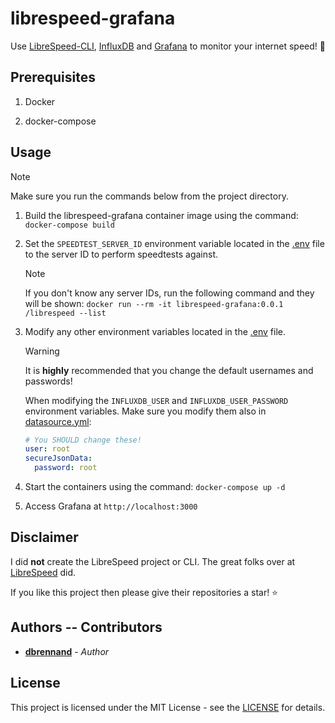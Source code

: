 # librespeed-grafana

Use [LibreSpeed-CLI](https://github.com/librespeed/speedtest-cli), [InfluxDB](https://www.influxdata.com/products/influxdb/) and [Grafana](https://grafana.com/) to monitor your internet speed! 🚀

## Prerequisites

1. Docker

2. docker-compose

## Usage

> [!NOTE]
> Make sure you run the commands below from the project directory.

1. Build the librespeed-grafana container image using the command: `docker-compose build`

2. Set the `SPEEDTEST_SERVER_ID` environment variable located in the [.env](.env) file to the server ID to perform speedtests against.

    > [!NOTE]
    >
    > If you don't know any server IDs, run the following command and they will be shown: `docker run --rm -it librespeed-grafana:0.0.1 /librespeed --list`

3. Modify any other environment variables located in the [.env](.env) file.

    > [!WARNING]
    >
    > It is **highly** recommended that you change the default usernames and passwords!
    >
    > When modifying the `INFLUXDB_USER` and `INFLUXDB_USER_PASSWORD` environment variables. Make sure you modify them also in [datasource.yml](/grafana-config/datasources/datasource.yml):
    >
    > ```yaml
    > # You SHOULD change these!
    > user: root
    > secureJsonData:
    >   password: root
    > ```

4. Start the containers using the command: `docker-compose up -d`

5. Access Grafana at `http://localhost:3000`

## Disclaimer

I did **not** create the LibreSpeed project or CLI. The great folks over at [LibreSpeed](https://github.com/librespeed) did.

If you like this project then please give their repositories a star! ⭐

## Authors -- Contributors

* [**dbrennand**](https://github.com/dbrennand) - *Author*

## License
This project is licensed under the MIT License - see the [LICENSE](LICENSE) for details.
